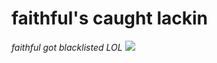 # faithful's caught lackin
<i>faithful got blacklisted LOL</i>
<img src="https://i.imgur.com/aJNVpPK.png"/>
